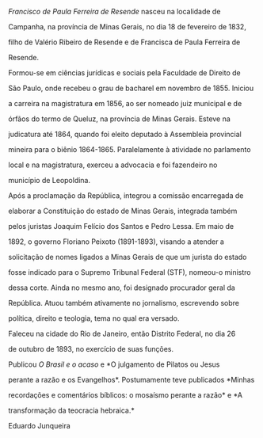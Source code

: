 

*Francisco de Paula Ferreira de Resende* nasceu na localidade de

Campanha, na província de Minas Gerais, no dia 18 de fevereiro de 1832,

filho de Valério Ribeiro de Resende e de Francisca de Paula Ferreira de

Resende.



Formou-se em ciências jurídicas e sociais pela Faculdade de Direito de

São Paulo, onde recebeu o grau de bacharel em novembro de 1855. Iniciou

a carreira na magistratura em 1856, ao ser nomeado juiz municipal e de

órfãos do termo de Queluz, na província de Minas Gerais. Esteve na

judicatura até 1864, quando foi eleito deputado à Assembleia provincial

mineira para o biênio 1864-1865. Paralelamente à atividade no parlamento

local e na magistratura, exerceu a advocacia e foi fazendeiro no

município de Leopoldina.



Após a proclamação da República, integrou a comissão encarregada de

elaborar a Constituição do estado de Minas Gerais, integrada também

pelos juristas Joaquim Felício dos Santos e Pedro Lessa. Em maio de

1892, o governo Floriano Peixoto (1891-1893), visando a atender a

solicitação de nomes ligados a Minas Gerais de que um jurista do estado

fosse indicado para o Supremo Tribunal Federal (STF), nomeou-o ministro

dessa corte. Ainda no mesmo ano, foi designado procurador geral da

República. Atuou também ativamente no jornalismo, escrevendo sobre

política, direito e teologia, tema no qual era versado.



Faleceu na cidade do Rio de Janeiro, então Distrito Federal, no dia 26

de outubro de 1893, no exercício de suas funções.



Publicou *O Brasil e o acaso* e *O julgamento de Pilatos ou Jesus

perante a razão e os Evangelhos*. Postumamente teve publicados *Minhas

recordações e comentários bíblicos: o mosaísmo perante a razão* e *A

transformação da teocracia hebraica.*



Eduardo Junqueira



